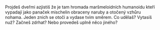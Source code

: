Projdeš dveřmi azjistiš že je tam hromada maršmeloidních humanoidu kteří vypadají jako panaček mischelin obraceny naruby 
a otočený vzhůru nohama. Jeden znich se otoči a vydase tvím směrem. Co udělaš? Vytasíš nuž? Začneš zdrhat? Nebo provedeš 
uplně něco jiného?
